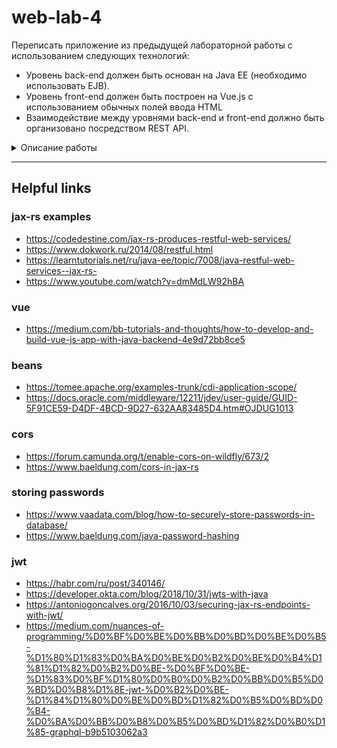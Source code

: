 # web-lab-4
Переписать приложение из предыдущей лабораторной работы с использованием следующих технологий:
- Уровень back-end должен быть основан на Java EE (необходимо использовать EJB).
- Уровень front-end должен быть построен на Vue.js с использованием обычных полей ввода HTML
- Взаимодействие между уровнями back-end и front-end должно быть организовано посредством REST API.
<details><summary> Описание работы</summary>

Приложение по-прежнему должно включать в себя 2 страницы - стартовую и основную страницу приложения. Обе страницы приложения должны быть адаптированы для отображения в 3 режимах:
- "Десктопный" - для устройств, ширина экрана которых равна или превышает 1235 пикселей.
- "Планшетный" - для устройств, ширина экрана которых равна или превышает 699, но меньше 1235 пикселей.
- "Мобильный"- для устройств, ширина экрана которых меньше 699 пикселей.

### Стартовая страница должна содержать:
- "Шапку", содержащую ФИО студента, номер группы и номер варианта.
- Форму для ввода логина и пароля. Информация о зарегистрированных в системе пользователях должна храниться в отдельной таблице БД (пароль должен храниться в виде хэш-суммы). Доступ неавторизованных пользователей к основной странице приложения должен быть запрещён.
  

### Основная страница должна содержать:
- Набор полей ввода для задания координат точки и радиуса области в соответствии с вариантом задания: Radio {'-3','-2','-1','0','1','2','3','4','5'} для координаты по оси X, Text (-5 ... 5) для координаты по оси Y, и Radio {'-3','-2','-1','0','1','2','3','4','5'} для задания радиуса области. Если поле ввода допускает ввод заведомо некорректных данных (таких, например, как буквы в координатах точки или отрицательный радиус), то приложение должно осуществлять их валидацию.
- Динамически обновляемую картинку, изображающую область на координатной плоскости в соответствии с номером варианта и точки, координаты которых были заданы пользователем. Клик по картинке должен инициировать сценарий, осуществляющий определение координат новой точки и отправку их на сервер для проверки её попадания в область. Цвет точек должен зависить от факта попадания / непопадания в область. Смена радиуса также должна инициировать перерисовку картинки.
- Таблицу со списком результатов предыдущих проверок.
- Ссылку, по которой аутентифицированный пользователь может закрыть свою сессию и вернуться на стартовую страницу приложения.
### Требования к приложению
- Все результаты проверки должны сохраняться в базе данных под управлением СУБД PostgreSQL.
- Для доступа к БД необходимо использовать ORM EclipseLink.
- Для управления списком результатов должен использоваться Application-scoped Managed Bean.
- Конфигурация управляемых бинов должна быть задана с помощью аннотаций.
- Правила навигации между страницами приложения должны быть заданы в отдельном конфигурационном файле.
### Дополнительные требования к приложению
- Все результаты проверки должны сохраняться в базе данных под управлением СУБД Oracle.
- Для доступа к БД необходимо использовать JPA.
</details>

---
## Helpful links
### jax-rs examples
 - https://codedestine.com/jax-rs-produces-restful-web-services/
 - https://www.dokwork.ru/2014/08/restful.html
 - https://learntutorials.net/ru/java-ee/topic/7008/java-restful-web-services--jax-rs-
 - https://www.youtube.com/watch?v=dmMdLW92hBA
### vue
 - https://medium.com/bb-tutorials-and-thoughts/how-to-develop-and-build-vue-js-app-with-java-backend-4e9d72bb8ce5
### beans
 - https://tomee.apache.org/examples-trunk/cdi-application-scope/
 - https://docs.oracle.com/middleware/12211/jdev/user-guide/GUID-5F91CE59-D4DF-4BCD-9D27-632AA83485D4.htm#OJDUG1013
### cors
 - https://forum.camunda.org/t/enable-cors-on-wildfly/673/2
 - https://www.baeldung.com/cors-in-jax-rs
### storing passwords
 - https://www.vaadata.com/blog/how-to-securely-store-passwords-in-database/
 - https://www.baeldung.com/java-password-hashing
### jwt
 - https://habr.com/ru/post/340146/
 - https://developer.okta.com/blog/2018/10/31/jwts-with-java
 - https://antoniogoncalves.org/2016/10/03/securing-jax-rs-endpoints-with-jwt/
 - https://medium.com/nuances-of-programming/%D0%BF%D0%BE%D0%BB%D0%BD%D0%BE%D0%B5-%D1%80%D1%83%D0%BA%D0%BE%D0%B2%D0%BE%D0%B4%D1%81%D1%82%D0%B2%D0%BE-%D0%BF%D0%BE-%D1%83%D0%BF%D1%80%D0%B0%D0%B2%D0%BB%D0%B5%D0%BD%D0%B8%D1%8E-jwt-%D0%B2%D0%BE-%D1%84%D1%80%D0%BE%D0%BD%D1%82%D0%B5%D0%BD%D0%B4-%D0%BA%D0%BB%D0%B8%D0%B5%D0%BD%D1%82%D0%B0%D1%85-graphql-b9b5103062a3
